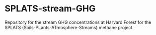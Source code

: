 # SPLATS-stream-GHG
Repository for the stream GHG concentrations at Harvard Forest for the SPLATS (Soils-PLants-ATmosphere-Streams) methane project.
